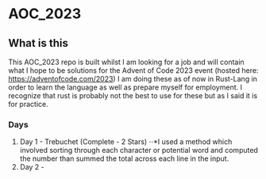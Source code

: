 # AOC_2023

## What is this
This AOC_2023 repo is built whilst I am looking for a job and will contain what I hope to be solutions for the Advent of Code 2023 event (hosted here: https://adventofcode.com/2023) 
I am doing these as of now in Rust-Lang in order to learn the language as well as prepare myself for employment. I recognize that rust is probably not the best to use for these but as I said it is for practice.

### Days
1. Day 1 - Trebuchet (Complete -  2 Stars)
⋅⋅*I used a method which involved sorting through each character or potential word and computed the number than summed the total across each line in the input.
2. Day 2 - 
